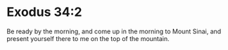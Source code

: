 # Exodus 34:2

Be ready by the morning, and come up in the morning to Mount Sinai, and present yourself there to me on the top of the mountain.
